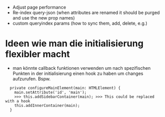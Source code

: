 - Adjust page performance
- Re-index query-json (when attributes are renamed it should be purged and use the new prop names)
- custom queryindex params (how to sync them, add, delete, e.g.)

# Ideen wie man die initialisierung flexibler macht

- man könnte callback funktionen verwenden um nach spezifischen Punkten in der initialisierung einen hook zu haben um changes aufzurufen. Bspw.

```
  private configureMainElement(main: HTMLElement) {
    main.setAttribute('id', 'main');
    >>> this.addSidebarContainer(main); >>> This could be replaced with a hook
    this.addInnerContainer(main);
  }
```
